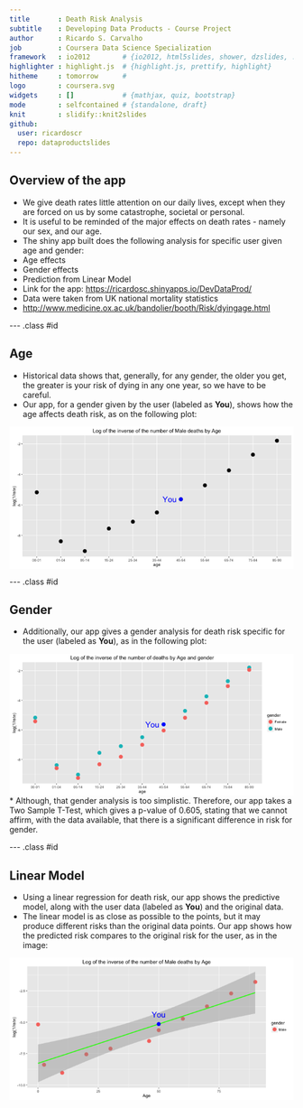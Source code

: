 ```yaml
---
title       : Death Risk Analysis
subtitle    : Developing Data Products - Course Project
author      : Ricardo S. Carvalho
job         : Coursera Data Science Specialization
framework   : io2012        # {io2012, html5slides, shower, dzslides, ...}
highlighter : highlight.js  # {highlight.js, prettify, highlight}
hitheme     : tomorrow      # 
logo        : coursera.svg
widgets     : []            # {mathjax, quiz, bootstrap}
mode        : selfcontained # {standalone, draft}
knit        : slidify::knit2slides
github:
  user: ricardoscr
  repo: dataproductslides
---
```




## Overview of the app

* We give death rates little attention on our daily lives, except when they are forced on us by some catastrophe, societal or personal.
* It is useful to be reminded of the major effects on death rates - namely our sex, and our age.
* The shiny app built does the following analysis for specific user given age and gender:
 * Age effects
 * Gender effects
 * Prediction from Linear Model
* Link for the app: https://ricardosc.shinyapps.io/DevDataProd/
* Data were taken from UK national mortality statistics
 * http://www.medicine.ox.ac.uk/bandolier/booth/Risk/dyingage.html

--- .class #id

## Age

* Historical data shows that, generally, for any gender, the older you get, the greater is your risk of dying in any one year, so we have to be careful.
* Our app, for a gender given by the user (labeled as __You__), shows how the age affects death risk, as on the following plot:
<img src="assets/fig/unnamed-chunk-2-1.png" title="plot of chunk unnamed-chunk-2" alt="plot of chunk unnamed-chunk-2" style="display: block; margin: auto;" />

--- .class #id 

## Gender

* Additionally, our app gives a gender analysis for death risk specific for the user (labeled as __You__), as in the following plot:
<img src="assets/fig/unnamed-chunk-3-1.png" title="plot of chunk unnamed-chunk-3" alt="plot of chunk unnamed-chunk-3" style="display: block; margin: auto;" />
* Although, that gender analysis is too simplistic. Therefore, our app takes a Two Sample T-Test, which gives a p-value of 0.605, stating that we cannot affirm, with the data available, that there is a significant difference in risk for gender.

--- .class #id 

## Linear Model

* Using a linear regression for death risk, our app shows the predictive model, along with the user data (labeled as __You__) and the original data.
* The linear model is as close as possible to the points, but it may produce different risks than the original data points. Our app shows how the predicted risk compares to the original risk for the user, as in the image:
<img src="assets/fig/unnamed-chunk-4-1.png" title="plot of chunk unnamed-chunk-4" alt="plot of chunk unnamed-chunk-4" style="display: block; margin: auto;" />
